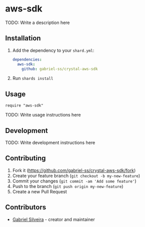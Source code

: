 # aws-sdk

TODO: Write a description here

## Installation

1. Add the dependency to your `shard.yml`:

   ```yaml
   dependencies:
     aws-sdk:
       github: gabriel-ss/crystal-aws-sdk
   ```

2. Run `shards install`

## Usage

```crystal
require "aws-sdk"
```

TODO: Write usage instructions here

## Development

TODO: Write development instructions here

## Contributing

1. Fork it (<https://github.com/gabriel-ss/crystal-aws-sdk/fork>)
2. Create your feature branch (`git checkout -b my-new-feature`)
3. Commit your changes (`git commit -am 'Add some feature'`)
4. Push to the branch (`git push origin my-new-feature`)
5. Create a new Pull Request

## Contributors

- [Gabriel Silveira](https://github.com/gabriel-ss) - creator and maintainer
